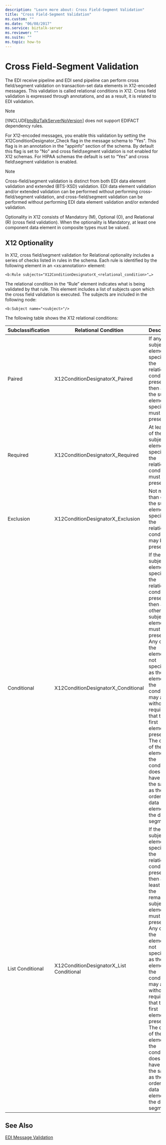 ```yaml
---
description: "Learn more about: Cross Field-Segment Validation"
title: "Cross Field-Segment Validation"
ms.custom: ""
ms.date: "06/08/2017"
ms.service: biztalk-server
ms.reviewer: ""
ms.suite: ""
ms.topic: how-to
---
```

# Cross Field-Segment Validation
The EDI receive pipeline and EDI send pipeline can perform cross field/segment validation on transaction-set data elements in X12-encoded messages. This validation is called relational conditions in X12. Cross field validation is expressed through annotations, and as a result, it is related to EDI validation.  
  
> [!NOTE]
>  [!INCLUDE[btsBizTalkServerNoVersion](../includes/btsbiztalkservernoversion-md.md)] does not support EDIFACT dependency rules.  
  
 For X12-encoded messages, you enable this validation by setting the X12ConditionDesignator_Check flag in the message schema to "Yes". This flag is in an annotation in the “appinfo” section of the schema. By default this flag is set to "No" and cross field\segment validation is not enabled for X12 schemas. For HIPAA schemas the default is set to “Yes” and cross field\segment validation is enabled.  
  
> [!NOTE]
>  Cross-field/segment validation is distinct from both EDI data element validation and extended (BTS-XSD) validation. EDI data element validation and/or extended validation can be performed without performing cross-field/segment validation, and cross-field/segment validation can be performed without performing EDI data element validation and/or extended validation.  
  
 Optionality in X12 consists of Mandatory (M), Optional (O), and Relational (R) (cross field validation). When the optionality is Mandatory, at least one component data element in composite types must be valued.  
  
## X12 Optionality  
 In X12, cross field/segment validation for Relational optionality includes a series of checks listed in rules in the schema. Each rule is identified by the following element in an \<xs:annotation\> element:  
  
```  
<b:Rule subjects="X12ConditionDesignatorX_<relational_condition>"…>  
```  
  
 The relational condition in the “Rule” element indicates what is being validated by that rule. This element includes a list of subjects upon which the cross field validation is executed. The subjects are included in the following node:  
  
```  
<b:Subject name="<subject>"/>  
```  
  
 The following table shows the X12 relational conditions:  
  
|Subclassification|Relational Condition|Description|  
|-----------------------|--------------------------|-----------------|  
|Paired|X12ConditionDesignatorX_Paired|If any of the subject elements specified in the relational condition is present, then all of the subject elements specified must be present.|  
|Required|X12ConditionDesignatorX_Required|At least one of the subject elements specified in the relational condition must be present.|  
|Exclusion|X12ConditionDesignatorX_Exclusion|Not more than one of the subject elements specified in the relational condition may be present.|  
|Conditional|X12ConditionDesignatorX_Conditional|If the first subject element specified in the relational condition is present, then all other subject elements must be present. Any or all of the elements not specified as the first element in the condition may appear without requiring that the first element be present. The order of the elements in the condition does not have to be the same as the order of the data elements in the data segments.|  
|List Conditional|X12ConditionDesignatorX_List Conditional|If the first subject element specified in the relational condition is present, then at least one of the remaining subject elements must be present. Any or all of the elements not specified as the first element in the condition may appear without requiring that the first element be present. The order of the elements in the condition does not have to be the same as the order of the data elements in the data segments.|  
  
## See Also  
 [EDI Message Validation](../core/edi-message-validation.md)

